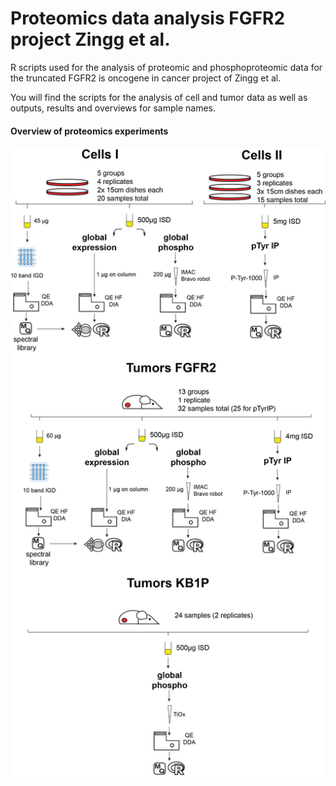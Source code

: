 # Proteomics data analysis FGFR2 project Zingg et al.
R scripts used for the analysis of proteomic and phosphoproteomic data for the truncated FGFR2 is oncogene in cancer project of Zingg et al.

You will find the scripts for the analysis of cell and tumor data as well as outputs, results and overviews for sample names.

#### Overview of proteomics experiments
![overview proteomics experiments](overview.proteomics.experiments.FGFR2.project.2.jpg "overview proteomics experiments")
